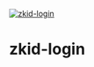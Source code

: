 [![zkid-login](https://img.shields.io/badge/zkid-login-lightgrey?style=flat-square)](.)

# zkid-login
